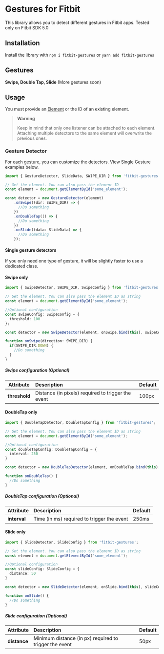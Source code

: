 # Gestures for Fitbit

This library allows you to detect different gestures in Fitbit apps. Tested only on Fitbit SDK 5.0

## Installation

Install the library with `npm i fitbit-gestures` or `yarn add fitbit-gestures` 

## Gestures

**Swipe, Double Tap, Slide** (More gestures soon) 

## Usage

You must provide an [Element](https://dev.fitbit.com/build/reference/device-api/document/#interface-element) or the ID of an existing element.

> **Warning**
>
> Keep in mind that only one listener can be attached to each element. Attaching multiple detectors to the same element will overwrite the previous ones. 


### Gesture Detector

For each gesture, you can customize the detectors. View Single Gesture examples below.

```typescript
import { GestureDetector, SlideData, SWIPE_DIR } from 'fitbit-gestures';

// Get the element. You can also pass the element ID
const element = document.getElementById('some_element'); 

const detector = new GestureDetector(element)
    .onSwipe((dir: SWIPE_DIR) => {
      //Do something
    })
    .onDoubleTap(() => {
      //Do something
    })
    .onSlide((data: SlideData) => {
      //Do something
    });
```


#### Single gesture detectors

If you only need one type of gesture, it will be slightly faster to use a dedicated class. 

#### Swipe only

```typescript
import { SwipeDetector, SWIPE_DIR, SwipeConfig } from 'fitbit-gestures';

// Get the element. You can also pass the element ID as string
const element = document.getElementById('some_element');

//Optional configuration
const swipeConfig: SwipeConfig = {
  threshold: 100
};

const detector = new SwipeDetector(element, onSwipe.bind(this), swipeConfig);

function onSwipe(direction: SWIPE_DIR) {
  if(SWIPE_DIR.DOWN) {
    //Do something
  }
}
```

##### Swipe configuration (Optional)

| Attribute | Description | Default |
| --- | :--- | --- |
| **threshold** | Distance (in pixels) required to trigger the event | 100px

#### DoubleTap only

```typescript
import { DoubleTapDetector, DoubleTapConfig } from 'fitbit-gestures';

// Get the element. You can also pass the element ID as string
const element = document.getElementById('some_element'); 

//Optional configuration
const doubleTapConfig: DoubleTapConfig = {
  interval: 250
}

const detector = new DoubleTapDetector(element, onDoubleTap.bind(this), doubleTapConfig);

function onDoubleTap() {
  //Do something
}
```

##### DoubleTap configuration (Optional)

| Attribute | Description | Default |
| --- | :--- | --- |
| **interval** | Time (in ms) required to trigger the event | 250ms

#### Slide only

```typescript
import { SlideDetector, SlideConfig } from 'fitbit-gestures';

// Get the element. You can also pass the element ID as string
const element = document.getElementById('some_element');

//Optional configuration
const slideConfig: SlideConfig = {
  distance: 50
}

const detector = new SlideDetector(element, onSlide.bind(this), slideConfig);

function onSlide() {
  //Do something
}
```

##### Slide configuration (Optional)

| Attribute | Description | Default |
| --- | :--- | --- |
| **distance** | Minimum distance (in px) required to trigger the event | 50px
